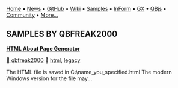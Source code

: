 [Home](https://qb64.com) • [News](../news.md) • [GitHub](https://github.com/QB64Official/qb64) • [Wiki](wiki.md) • [Samples](../samples.md) • [InForm](../inform.md) • [GX](../gx.md) • [QBjs](../qbjs.md) • [Community](../community.md) • [More...](../more.md)

## SAMPLES BY QBFREAK2000

**[HTML About Page Generator](html-about-page-generator/index.md)**

[🐝 qbfreak2000](qbfreak2000.md) 🔗 [html](html.md), [legacy](legacy.md)

The HTML file is saved in C:\name_you_specified.html  The modern Windows version for the file may...
